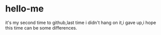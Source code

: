 # hello-me
it's my second time to github,last time i didn't hang on it,i gave up,i hope this time can be some differences.
